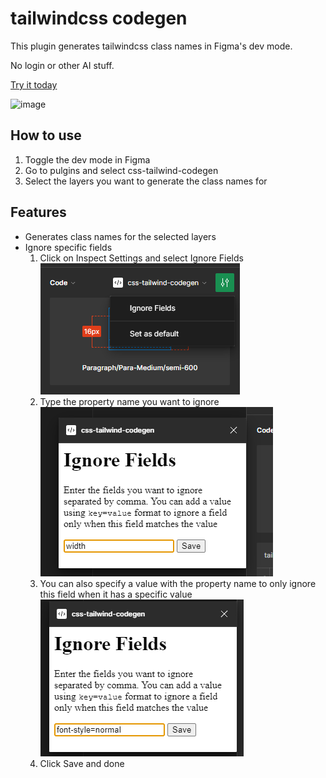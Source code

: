 # tailwindcss codegen

This plugin generates tailwindcss class names in Figma's dev mode.

No login or other AI stuff.

[Try it today](https://www.figma.com/community/plugin/1295012016362159423)

![image](https://github.com/imranbarbhuiya/figma-tailwindcss/assets/74945038/7b1040bf-fd68-49e4-b3a4-a2384453385d)

## How to use

1. Toggle the dev mode in Figma
2. Go to pulgins and select css-tailwind-codegen
3. Select the layers you want to generate the class names for

## Features

-   Generates class names for the selected layers
-   Ignore specific fields
    1. Click on Inspect Settings and select Ignore Fields
       ![alt text](.github/image.png)
    2. Type the property name you want to ignore
       ![alt text](.github/image-1.png)
    3. You can also specify a value with the property name to only ignore this field when it has a specific value
       ![alt text](.github/image-2.png)
    4. Click Save and done
